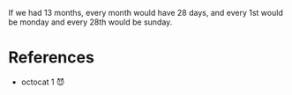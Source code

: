 
If we had 13 months, every month would have 28 days, and every 1st would be monday and every 28th would be sunday.

# References

* octocat 1 😈

